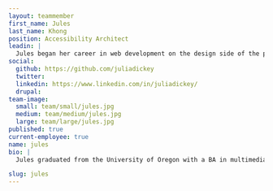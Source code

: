 ```yaml
---
layout: teammember
first_name: Jules
last_name: Khong
position: Accessibility Architect
leadin: |
  Jules began her career in web development on the design side of the process. She became a software engineer out of a desire to better understand the limitations and possibilities of programming.
social:
  github: https://github.com/juliadickey
  twitter:
  linkedin: https://www.linkedin.com/in/juliadickey/
  drupal:
team-image:
  small: team/small/jules.jpg
  medium: team/medium/jules.jpg
  large: team/large/jules.jpg
published: true
current-employee: true
name: jules
bio: |
  Jules graduated from the University of Oregon with a BA in multimedia, and later received her graphic design BFA from the Art Institute of Portland. She spent the last several years volunteering with Red Sweater Project, helping them rework their entire website to better support their mission to improve the lives of youth in Tanzania. She joined the ThinkShout team so she could put her passion for building things to use helping the organizations committed to positive change. Jules once summited Kilimanjaro while afflicted with food poisoning. If that’s not a lesson in tenacity, then we don’t know what is. Way to tough it out, Jules.

slug: jules
---
```


